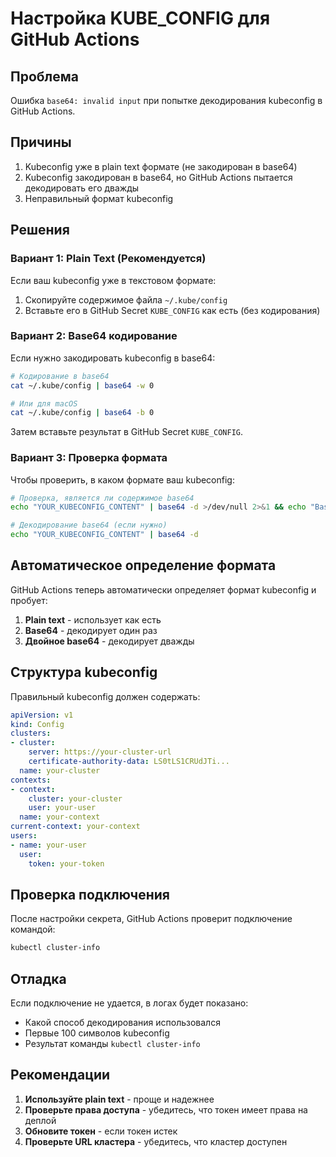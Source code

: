 # Настройка KUBE_CONFIG для GitHub Actions

## Проблема
Ошибка `base64: invalid input` при попытке декодирования kubeconfig в GitHub Actions.

## Причины
1. Kubeconfig уже в plain text формате (не закодирован в base64)
2. Kubeconfig закодирован в base64, но GitHub Actions пытается декодировать его дважды
3. Неправильный формат kubeconfig

## Решения

### Вариант 1: Plain Text (Рекомендуется)
Если ваш kubeconfig уже в текстовом формате:

1. Скопируйте содержимое файла `~/.kube/config`
2. Вставьте его в GitHub Secret `KUBE_CONFIG` как есть (без кодирования)

### Вариант 2: Base64 кодирование
Если нужно закодировать kubeconfig в base64:

```bash
# Кодирование в base64
cat ~/.kube/config | base64 -w 0

# Или для macOS
cat ~/.kube/config | base64 -b 0
```

Затем вставьте результат в GitHub Secret `KUBE_CONFIG`.

### Вариант 3: Проверка формата
Чтобы проверить, в каком формате ваш kubeconfig:

```bash
# Проверка, является ли содержимое base64
echo "YOUR_KUBECONFIG_CONTENT" | base64 -d >/dev/null 2>&1 && echo "Base64" || echo "Plain text"

# Декодирование base64 (если нужно)
echo "YOUR_KUBECONFIG_CONTENT" | base64 -d
```

## Автоматическое определение формата

GitHub Actions теперь автоматически определяет формат kubeconfig и пробует:

1. **Plain text** - использует как есть
2. **Base64** - декодирует один раз
3. **Двойное base64** - декодирует дважды

## Структура kubeconfig

Правильный kubeconfig должен содержать:

```yaml
apiVersion: v1
kind: Config
clusters:
- cluster:
    server: https://your-cluster-url
    certificate-authority-data: LS0tLS1CRUdJTi...
  name: your-cluster
contexts:
- context:
    cluster: your-cluster
    user: your-user
  name: your-context
current-context: your-context
users:
- name: your-user
  user:
    token: your-token
```

## Проверка подключения

После настройки секрета, GitHub Actions проверит подключение командой:

```bash
kubectl cluster-info
```

## Отладка

Если подключение не удается, в логах будет показано:
- Какой способ декодирования использовался
- Первые 100 символов kubeconfig
- Результат команды `kubectl cluster-info`

## Рекомендации

1. **Используйте plain text** - проще и надежнее
2. **Проверьте права доступа** - убедитесь, что токен имеет права на деплой
3. **Обновите токен** - если токен истек
4. **Проверьте URL кластера** - убедитесь, что кластер доступен
